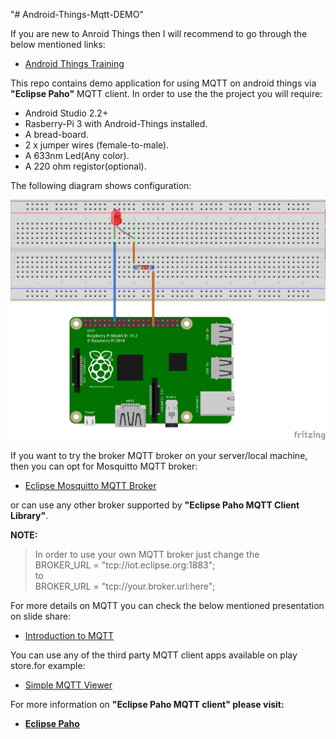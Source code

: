 "# Android-Things-Mqtt-DEMO" 

If you are new to Anroid Things then I will recommend to go through the below mentioned links:
<ul>
<li><a href="https://developer.android.com/things/training/first-device/create-studio-project.html" target="_blank">Android Things Training</a>
</ul>

This repo contains demo application for using MQTT on android things via <b>"Eclipse Paho"</b> MQTT client.
In order to use the the project you will require:

<ul>
<li>Android Studio 2.2+
<li>Rasberry-Pi 3 with Android-Things installed.
<li>A bread-board.
<li>2 x jumper wires (female-to-male).
<li>A 633nm Led(Any color).
<li>A 220 ohm registor(optional).
</ul>

The following diagram shows configuration:
<br>
<p align="center">
<img src="Android-Things-MQTT-demo.png" width="640px" alt="hardware configuration"/>
</p>

If you want to try the broker MQTT broker on your server/local machine, then you can opt for Mosquitto MQTT broker:
<ul>
<li><a href="http://www.eclipse.org/mosquitto/download/" target="_blank">Eclipse Mosquitto MQTT Broker</a>
</ul>
or can use any other broker supported by <b>"Eclipse Paho MQTT Client Library"</b>.

<b>NOTE:</b>
<blockquote> In order to use your own MQTT broker just change the 
<br>
BROKER_URL = "tcp://iot.eclipse.org:1883";
<br>
to 
<br>
BROKER_URL = "tcp://your.broker.url:here";
</blockquote>

For more details on MQTT you can check the below mentioned presentation on slide share:
<ul><li><a href="https://www.slideshare.net/PeterREgli/mq-telemetry-transport" tagret="_blank">Introduction to MQTT</a></ul>

You can use any of the third party MQTT client apps available on play store.for example:
<ul><li><a  href="https://play.google.com/store/apps/details?id=net.sabamiso.android.simplemqttviewer" target="_blank">
Simple MQTT Viewer</a></ul>

For more information on <b>"Eclipse Paho MQTT client"<b> please visit:
<ul><li><a  href="https://eclipse.org/paho/" target="_blank">
Eclipse Paho</a></ul>
